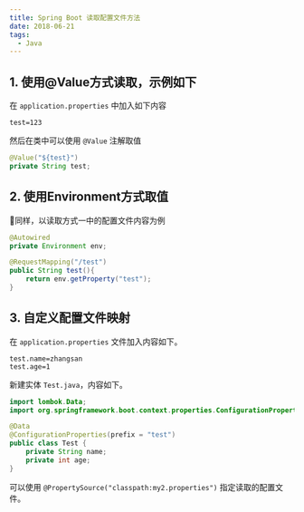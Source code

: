 ```yaml
---
title: Spring Boot 读取配置文件方法
date: 2018-06-21
tags:
  - Java
---
```


## 1. 使用@Value方式读取，示例如下

在 `application.properties` 中加入如下内容

 ```
 test=123
```

然后在类中可以使用 `@Value` 注解取值

 ```java
 @Value("${test}")
 private String test;
```

## 2. 使用Environment方式取值

同样，以读取方式一中的配置文件内容为例

 ```java
 @Autowired
 private Environment env;
 
 @RequestMapping("/test")
 public String test(){
     return env.getProperty("test");
 }
```

## 3. 自定义配置文件映射

在 `application.properties` 文件加入内容如下。

 ```
 test.name=zhangsan
 test.age=1
```

新建实体 `Test.java`，内容如下。

 ```java
 import lombok.Data;
 import org.springframework.boot.context.properties.ConfigurationProperties;
 
 @Data
 @ConfigurationProperties(prefix = "test")
 public class Test {
     private String name;
     private int age;
 }
 
```

可以使用 `@PropertySource("classpath:my2.properties")` 指定读取的配置文件。
